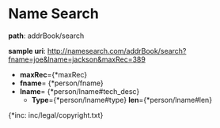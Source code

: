 # Name Search

**path**: addrBook/search

**sample uri**: http://namesearch.com/addrBook/search?fname=joe&lname=jackson&maxRec=389

* **maxRec**={*maxRec}
* **fname**= {*person/fname}
* **lname**= {*person/lname#tech_desc}
  * **Type**={*person/lname#type}  **len**={*person/lname#len}

{*inc: inc/legal/copyright.txt}

